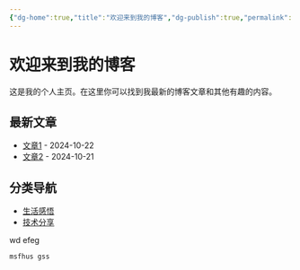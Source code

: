 ```yaml
---
{"dg-home":true,"title":"欢迎来到我的博客","dg-publish":true,"permalink":"/2024-10-22//","tags":["gardenEntry"],"dgPassFrontmatter":true}
---
```


# 欢迎来到我的博客

这是我的个人主页。在这里你可以找到我最新的博客文章和其他有趣的内容。

## 最新文章
- [文章1](post1.md) - 2024-10-22
- [文章2](post2.md) - 2024-10-21

## 分类导航
- [生活感悟](tag:life)
- [技术分享](tag:tech)


wd  efeg 
```
msfhus gss
```